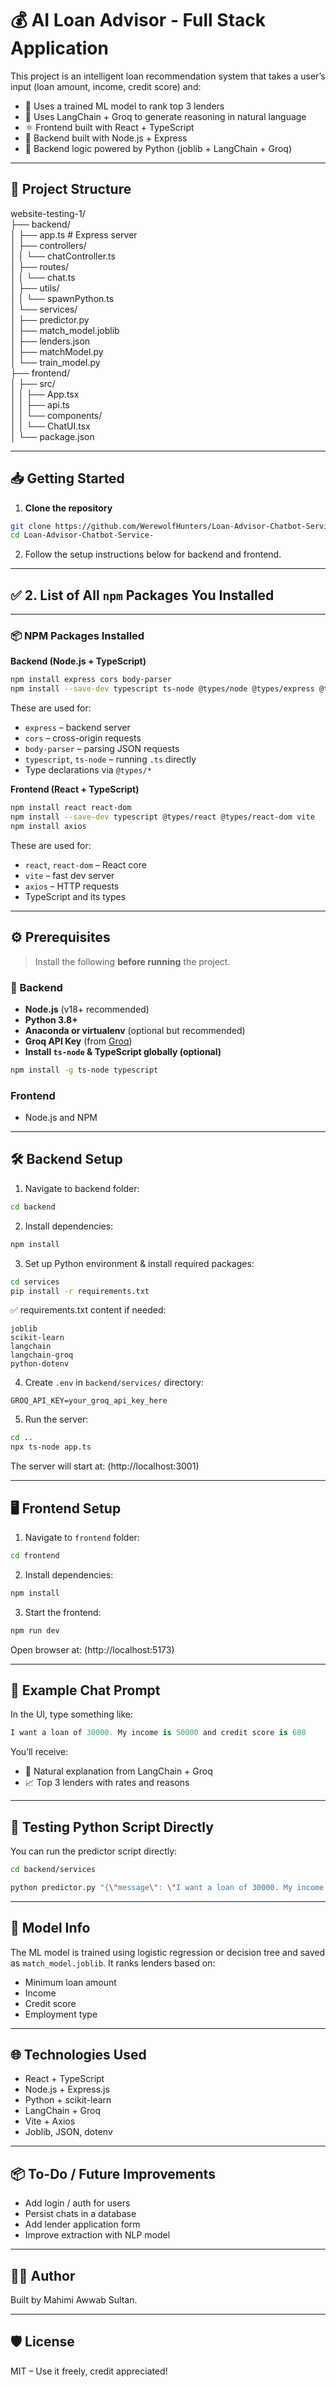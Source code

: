 # 💰 AI Loan Advisor - Full Stack Application

This project is an intelligent loan recommendation system that takes a user’s input (loan amount, income, credit score) and:

- 🧠 Uses a trained ML model to rank top 3 lenders
- 🤖 Uses LangChain + Groq to generate reasoning in natural language
- ⚛️ Frontend built with React + TypeScript
- 🚀 Backend built with Node.js + Express
- 🐍 Backend logic powered by Python (joblib + LangChain + Groq)

---

## 📂 Project Structure

website-testing-1/<br>
├── backend/<br>
│ ├── app.ts # Express server<br>
│ ├── controllers/<br>
│ │ └── chatController.ts<br>
│ ├── routes/<br>
│ │ └── chat.ts<br>
│ ├── utils/<br>
│ │ └── spawnPython.ts<br>
│ └── services/<br>
│ ├── predictor.py<br>
│ ├── match_model.joblib<br>
│ ├── lenders.json<br>
│ ├── matchModel.py<br>
│ └── train_model.py<br>
├── frontend/<br>
│ ├── src/<br>
│ │ ├── App.tsx<br>
│ │ ├── api.ts<br>
│ │ └── components/<br>
│ │ └── ChatUI.tsx<br>
│ └── package.json<br>

---

## 📥 Getting Started

1. **Clone the repository**

```bash
git clone https://github.com/WerewolfHunters/Loan-Advisor-Chatbot-Service-.git
cd Loan-Advisor-Chatbot-Service-
```

2. Follow the setup instructions below for backend and frontend.

---

## ✅ 2. **List of All `npm` Packages You Installed**

---

### 📦 NPM Packages Installed

<summary><strong>Backend (Node.js + TypeScript)</strong></summary>

```bash
npm install express cors body-parser
npm install --save-dev typescript ts-node @types/node @types/express @types/cors
```
These are used for:
- `express` – backend server
- `cors` – cross-origin requests
- `body-parser` – parsing JSON requests
- `typescript`, `ts-node` – running `.ts` directly
- Type declarations via `@types/*`


<summary><strong>Frontend (React + TypeScript)</strong></summary>

```bash
npm install react react-dom
npm install --save-dev typescript @types/react @types/react-dom vite
npm install axios
```
These are used for:
- `react`, `react-dom` – React core
- `vite` – fast dev server
- `axios` – HTTP requests
- TypeScript and its types

---

## ⚙️ Prerequisites

> Install the following **before running** the project.

### 🧱 Backend

- **Node.js** (v18+ recommended)
- **Python 3.8+**
- **Anaconda or virtualenv** (optional but recommended)
- **Groq API Key** (from [Groq](https://console.groq.com))
- **Install `ts-node` & TypeScript globally (optional)**

```bash
npm install -g ts-node typescript
```

### Frontend

- Node.js and NPM

---

## 🛠️ Backend Setup
1. Navigate to backend folder:
```bash
cd backend
```

2. Install dependencies:
```bash
npm install
```

3. Set up Python environment & install required packages:
```bash
cd services
pip install -r requirements.txt
```
✅ requirements.txt content if needed:
```nginx
joblib
scikit-learn
langchain
langchain-groq
python-dotenv
```

4. Create `.env` in `backend/services/` directory:
```env
GROQ_API_KEY=your_groq_api_key_here
```

5. Run the server:
```bash
cd ..
npx ts-node app.ts
```
The server will start at: (http://localhost:3001)

---

## 🖥️ Frontend Setup
1. Navigate to `frontend` folder:
```bash
cd frontend
```

2. Install dependencies:
```bash
npm install
```

3. Start the frontend:
```bash
npm run dev
```
Open browser at: (http://localhost:5173)

---

## 💬 Example Chat Prompt
In the UI, type something like:
```csharp
I want a loan of 30000. My income is 50000 and credit score is 680
```
You’ll receive:
- 🧠 Natural explanation from LangChain + Groq
- 📈 Top 3 lenders with rates and reasons

---

## 🧪 Testing Python Script Directly
You can run the predictor script directly:
```bash
cd backend/services

python predictor.py "{\"message\": \"I want a loan of 30000. My income is 50000 and credit score is 680\"}"
```

---

## 🧠 Model Info
The ML model is trained using logistic regression or decision tree and saved as `match_model.joblib`. It ranks lenders based on:
- Minimum loan amount
- Income
- Credit score
- Employment type

---

## 🌐 Technologies Used
- React + TypeScript
- Node.js + Express.js
- Python + scikit-learn
- LangChain + Groq
- Vite + Axios
- Joblib, JSON, dotenv

---

## 📦 To-Do / Future Improvements
- Add login / auth for users
- Persist chats in a database
- Add lender application form
- Improve extraction with NLP model

---

## 👨‍💻 Author
Built by Mahimi Awwab Sultan.

---

## 🛡️ License
MIT – Use it freely, credit appreciated!

